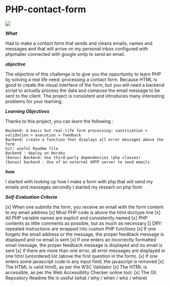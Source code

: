 # PHP-contact-form

<img src="https://aqueous-garden-14138.herokuapp.com/">

**_What_**

Had to make a contact form that sends and cleans emails, names and messages and that will arrive on my personal inbox configured with phpmailer connected with google smtp to send an email.

**_objective_**

The objective of this challenge is to give you the opportunity to learn PHP by solving a real life need: processing a contact form. Because HTML is good to create the visual interface of the form, but you will need a backend script to actually process the data and compose the email message to be sent to the client. The project is consistent and introduces many interesting problems for your learning.

**_Learning Objectives_**

Thanks to this project, you can learn the following :

    Backend: A basic but real-life form processing: sanitization > validation > execution > feedback
    Backend: create a function that displays all error messages above the form
    Git: useful Readme file
    Backend : deploy on Heroku
    (bonus) Backend: Use third-party dependencies (php classes)
    (bonus) backend : Use of an external SMTP server to send emails

**_how_**

I started with looking up how I make a form with php that will send my emails and messages
secondly I started my researh on php form

**_Self-Evaluation Criteria_**

   [x] When one submits the form, you receive an email with the form content to my email address
   [x] Most PHP code is above the html doctype line
   [x] All PHP variable names are explicit and consistently named
   [x] PHP contents as little comments as possible, but as much as necessary
   [] DRY: repeated instructions are wrapped into custom PHP functions
   [x] If one forgets the email address or the message, the proper feedback message is displayed and no email is sent
   [x] If one enters an incorrectly formatted email message, the proper feedback message is displayed and no email is sent
   [x] If there are more than one error, all error messages are displayed in one html (un)ordered list (above the first question in the form).
   [x] If one enters some javascript code in any input field, the javascript is removed
   [x] The HTML is valid html5, as per the W3C Validator
   [x] The HTML is accessible, as per the Web Accessiblity Checker online tool.
   [x] The Git Repository Readme file is useful (what / why / when / who / where)
